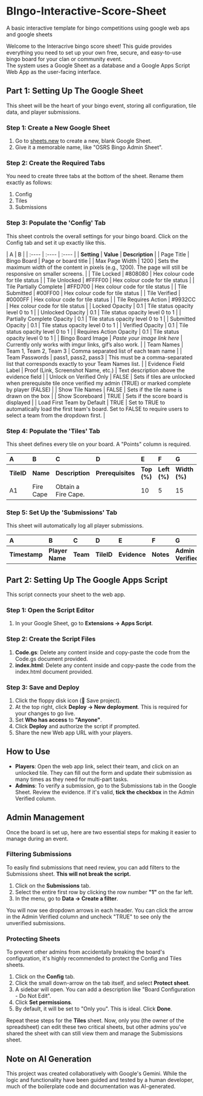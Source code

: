 # BIngo-Interactive-Score-Sheet
A basic interactive template for bingo competitions using google web aps and google sheets

Welcome to the Interacrive bingo score sheet\! This guide provides everything you need to set up your own free, secure, and easy-to-use bingo board for your clan or community event.  
The system uses a Google Sheet as a database and a Google Apps Script Web App as the user-facing interface.

## **Part 1: Setting Up The Google Sheet**

This sheet will be the heart of your bingo event, storing all configuration, tile data, and player submissions.

### **Step 1: Create a New Google Sheet**

1. Go to [sheets.new](https://sheets.new) to create a new, blank Google Sheet.  
2. Give it a memorable name, like "OSRS Bingo Admin Sheet".

### **Step 2: Create the Required Tabs**

You need to create three tabs at the bottom of the sheet. Rename them exactly as follows:

1. Config  
2. Tiles  
3. Submissions

### **Step 3: Populate the 'Config' Tab**

This sheet controls the overall settings for your bingo board. Click on the Config tab and set it up exactly like this.

| A | B |
| :---- | :---- | :---- |
| **Setting** | **Value** | **Description** |
| Page Title | Bingo Board | Page or board title | 
| Max Page Width | 1200 | Sets the maximum width of the content in pixels (e.g., 1200). The page will still be responsive on smaller screens. |
| Tile Locked | \#808080 | Hex colour code for tile status |
| Tile Unlocked | \#FFFF00 | Hex colour code for tile status |
| Tile Partially Complete | \#FFD700 | Hex colour code for tile status |
| Tile Submitted | \#00FF00 | Hex colour code for tile status |
| Tile Verified | \#0000FF | Hex colour code for tile status |
| Tile Requires Action | \#9932CC | Hex colour code for tile status |
| Locked Opacity | 0.1 | Tile status opacity level 0 to 1 |
| Unlocked Opacity | 0.1 | Tile status opacity level 0 to 1 |
| Partially Complete Opacity | 0.1 | Tile status opacity level 0 to 1 |
| Submitted Opacity | 0.1 | Tile status opacity level 0 to 1 |
| Verified Opacity | 0.1 | Tile status opacity level 0 to 1 |
| Requires Action Opacity | 0.1 | Tile status opacity level 0 to 1 |
| Bingo Board Image | *Paste your image link here* | Currently only works with imgur links, gif’s also work. |
| Team Names | Team 1, Team 2, Team 3 | Comma separated list of each team name |
| Team Passwords | pass1, pass2, pass3 | This must be a comma-separated list that corresponds exactly to your Team Names list. |
| Evidence Field Label | Proof (Link, Screenshot Name, etc.) | Text description above the evidence field |
| Unlock on Verified Only | FALSE | Sets if tiles are unlocked when prerequisite tile once verified my admin (TRUE) or marked complete by player (FALSE) |
| Show Tile Names | FALSE | Sets if the tile name is drawn on the box |
| Show Scoreboard | TRUE | Sets if the score board is displayed |
| Load First Team by Default | TRUE | Set to TRUE to automatically load the first team's board. Set to FALSE to require users to select a team from the dropdown first. |


### **Step 4: Populate the 'Tiles' Tab**

This sheet defines every tile on your board. A "Points" column is required.

| A | B | C | D | E | F | G | H | I |
| :---- | :---- | :---- | :---- | :---- | :---- | :---- | :---- | :---- |
| **TileID** | **Name** | **Description** | **Prerequisites** | **Top (%)** | **Left (%)** | **Width (%)** | **Height (%)** | **Points** |
| A1 | Fire Cape | Obtain a Fire Cape. |  | 10 | 5 | 15 | 15 | 10 |

### **Step 5: Set Up the 'Submissions' Tab**

This sheet will automatically log all player submissions.

| A | B | C | D | E | F | G | H | I |
| :---- | :---- | :---- | :---- | :---- | :---- | :---- | :---- | :---- |
| **Timestamp** | **Player Name** | **Team** | **TileID** | **Evidence** | **Notes** | **Admin Verified** | **IsComplete** | **RequiresAction** |

## **Part 2: Setting Up The Google Apps Script**

This script connects your sheet to the web app.

### **Step 1: Open the Script Editor**

1. In your Google Sheet, go to **Extensions \-\> Apps Script**.

### **Step 2: Create the Script Files**

1. **Code.gs**: Delete any content inside and copy-paste the code from the Code.gs document provided.  
2. **index.html**: Delete any content inside and copy-paste the code from the index.html document provided.

### **Step 3: Save and Deploy**

1. Click the floppy disk icon (💾 Save project).  
2. At the top right, click **Deploy \-\> New deployment**. This is required for your changes to go live.  
3. Set **Who has access** to **"Anyone"**.  
4. Click **Deploy** and authorize the script if prompted.  
5. Share the new Web app URL with your players.

## **How to Use**

* **Players**: Open the web app link, select their team, and click on an unlocked tile. They can fill out the form and update their submission as many times as they need for multi-part tasks.  
* **Admins**: To verify a submission, go to the Submissions tab in the Google Sheet. Review the evidence. If it's valid, **tick the checkbox** in the Admin Verified column.

## **Admin Management**

Once the board is set up, here are two essential steps for making it easier to manage during an event.

### **Filtering Submissions**

To easily find submissions that need review, you can add filters to the Submissions sheet. **This will not break the script.**

1. Click on the **Submissions** tab.  
2. Select the entire first row by clicking the row number **"1"** on the far left.  
3. In the menu, go to **Data \-\> Create a filter**.

You will now see dropdown arrows in each header. You can click the arrow in the Admin Verified column and uncheck "TRUE" to see only the unverified submissions.

### **Protecting Sheets**

To prevent other admins from accidentally breaking the board's configuration, it's highly recommended to protect the Config and Tiles sheets.

1. Click on the **Config** tab.  
2. Click the small down-arrow on the tab itself, and select **Protect sheet**.  
3. A sidebar will open. You can add a description like "Board Configuration \- Do Not Edit".  
4. Click **Set permissions**.  
5. By default, it will be set to "Only you". This is ideal. Click **Done**.

Repeat these steps for the **Tiles** sheet. Now, only you (the owner of the spreadsheet) can edit these two critical sheets, but other admins you've shared the sheet with can still view them and manage the Submissions sheet.

## **Note on AI Generation**

This project was created collaboratively with Google's Gemini. While the logic and functionality have been guided and tested by a human developer, much of the boilerplate code and documentation was AI-generated.
